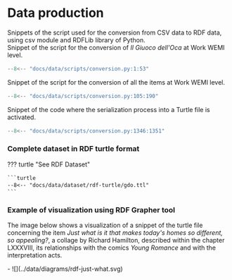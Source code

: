 # Data production

Snippets of the script used for the conversion from CSV data to RDF data, using csv module and RDFLib library of Python. 
<br>Snippet of the script for the conversion of <em>Il Giuoco dell'Oca</em> at Work WEMI level.

```python title="conversion.py"  linenums="1"
--8<-- "docs/data/scripts/conversion.py:1:53"
```
Snippet of the script for the conversion of all the items at Work WEMI level.

```python title="conversion.py"  linenums="1"
--8<-- "docs/data/scripts/conversion.py:105:190"
```

Snippet of the code where the serialization process into a Turtle file is activated.

```python title="conversion.py"  linenums="1"
--8<-- "docs/data/scripts/conversion.py:1346:1351"
```

### Complete dataset in RDF turtle format

??? turtle "See RDF Dataset"

    ```turtle
    --8<-- "docs/data/dataset/rdf-turtle/gdo.ttl"
    ```

### Example of visualization using RDF Grapher tool

The image below shows a visualization of a snippet of the turtle file concerning the item <em>Just what is it that makes today's homes so different, so appealing?</em>, a collage by Richard Hamilton, described within the chapter LXXXVIII, its relationships with the comics <em>Young Romance</em> and with the interpretation acts. 

<div class="grid cards" markdown>
- ![](../data/diagrams/rdf-just-what.svg)
</div>